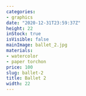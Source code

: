 ```yaml
---
categories:
- graphics
date: "2020-12-31T23:59:37Z"
height: 22
inStock: true
isVisible: false
mainImage: ballet_2.jpg
materials:
- watercolor
- paper torchon
price: 100
slug: ballet-2
title: Ballet 2
width: 22
---
```


